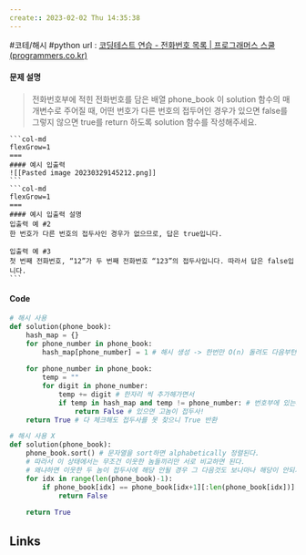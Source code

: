 ```yaml
---
create:: 2023-02-02 Thu 14:35:38
---
```

#코테/해시  #python 
url : [코딩테스트 연습 - 전화번호 목록 | 프로그래머스 스쿨 (programmers.co.kr)](https://school.programmers.co.kr/learn/courses/30/lessons/42577?language=python3)
#### 문제 설명
>전화번호부에 적힌 전화번호를 담은 배열 phone_book 이 solution 함수의 매개변수로 주어질 때, 어떤 번호가 다른 번호의 접두어인 경우가 있으면 false를 그렇지 않으면 true를 return 하도록 solution 함수를 작성해주세요.

````col
```col-md
flexGrow=1
===
#### 예시 입출력
![[Pasted image 20230329145212.png]]
```
```col-md
flexGrow=1
===
#### 예시 입출력 설명
입출력 예 #2  
한 번호가 다른 번호의 접두사인 경우가 없으므로, 답은 true입니다.

입출력 예 #3  
첫 번째 전화번호, “12”가 두 번째 전화번호 “123”의 접두사입니다. 따라서 답은 false입니다.
```
````

#### Code
```python
# 해시 사용
def solution(phone_book):
    hash_map = {}
    for phone_number in phone_book:
        hash_map[phone_number] = 1 # 해시 생성 -> 한번만 O(n) 돌려도 다음부턴 O(1)로 가능
        
    for phone_number in phone_book:
        temp = ""
        for digit in phone_number:
            temp += digit # 한자리 씩 추가해가면서 
            if temp in hash_map and temp != phone_number: # 번호부에 있는지 확인 + 같은 놈은 해당X
                return False # 있으면 고놈이 접두사! 
    return True # 다 체크해도 접두사를 못 찾으니 True 반환
```

```python
# 해시 사용 X
def solution(phone_book):
    phone_book.sort() # 문자열을 sort하면 alphabetically 정렬된다.
    # 따라서 이 상태에서는 무조건 이웃한 놈들끼리만 서로 비교하면 된다.
    # 왜냐하면 이웃한 두 놈이 접두사에 해당 안될 경우 그 다음것도 보나마나 해당이 안되기 때문이다.
    for idx in range(len(phone_book)-1):
        if phone_book[idx] == phone_book[idx+1][:len(phone_book[idx])]:
            return False
    
    return True
```

## Links
